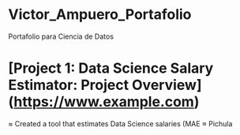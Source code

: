 # Victor_Ampuero_Portafolio
Portafolio para Ciencia de Datos

# [Project 1: Data Science Salary Estimator: Project Overview] (https://www.example.com)
≈ Created a tool that estimates Data Science salaries (MAE 
≈ Pichula
